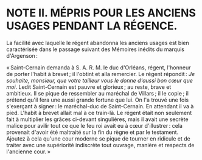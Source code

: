 # NOTE II. MÉPRIS POUR LES ANCIENS USAGES PENDANT LA RÉGENCE.

La facilité avec laquelle le régent abandonna les anciens usages est bien
caractérisée dans le passage suivant des Mémoires inédits du marquis
d'Argenson :

« Saint-Cernain demanda à S. A. R. M. le duc d'Orléans, régent, l'honneur de
porter l'habit à brevet ; il l'obtint et alla remercier. Le régent répondit :
*Je souhaite, monsieur, que votre tailleur vous le donne d'aussi bon cœur que
moi*. Ledit Saint-Cernain est pauvre et glorieux ; au reste, brave et
ambitieux. Il se pique de ressembler au maréchal de Villars ; il le copie ; il
prétend qu'il fera une aussi grande fortune que lui. On l'a trouvé une fois
s'exerçant à signer : le maréchal-duc de Saint-Cernain. En attendant il va à
pied. L'habit à brevet allait mal à ce train-là. Le régent était non seulement
fait à multiplier les grâces ci-devant singulières, mais il avait une secrète
malice pour avilir tout ce que le feu roi avait eu à cœur d'illustrer : cela
provenait d'avoir été maltraité sur la fin du règne et par le testament.
Ajoutez à cela qu'une cour moderne se pique de tourner en ridicule et de
traiter avec une supériorité indiscrète tout ouvrage, manière et respects de
l'ancienne cour. »
